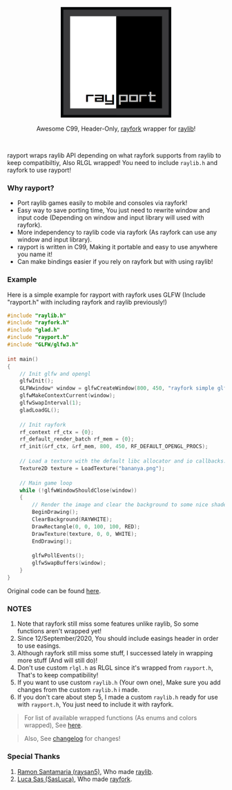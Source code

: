 <div align="center">
    <img src="rayport.png" width="256", height="256">  
    <p>Awesome C99, Header-Only, <a href="https://github.com/SasLuca/rayfork">rayfork</a> wrapper for <a href="https://github.com/raysan5/raylib">raylib</a>!</p>
</div><br>

rayport wraps raylib API depending on what rayfork supports from raylib to keep compatibiltiy, Also RLGL wrapped!
You need to include `raylib.h` and rayfork to use rayport!

### Why rayport?

- Port raylib games easily to mobile and consoles via rayfork!
- Easy way to save porting time, You just need to rewrite window and input code (Depending on window and input library will used with rayfork).
- More independency to raylib code via rayfork (As rayfork can use any window and input library).
- rayport is written in C99, Making it portable and easy to use anywhere you name it!
- Can make bindings easier if you rely on rayfork but with using raylib!

### Example

Here is a simple example for rayport with rayfork uses GLFW (Include "rayport.h" with including rayfork and raylib previously!)

```c
#include "raylib.h"
#include "rayfork.h"
#include "glad.h"
#include "rayport.h"
#include "GLFW/glfw3.h"

int main()
{
    // Init glfw and opengl
    glfwInit();
    GLFWwindow* window = glfwCreateWindow(800, 450, "rayfork simple glfw example", NULL, NULL);
    glfwMakeContextCurrent(window);
    glfwSwapInterval(1);
    gladLoadGL();

    // Init rayfork
    rf_context rf_ctx = {0};
    rf_default_render_batch rf_mem = {0};
    rf_init(&rf_ctx, &rf_mem, 800, 450, RF_DEFAULT_OPENGL_PROCS);

    // Load a texture with the default libc allocator and io callbacks.
    Texture2D texture = LoadTexture("bananya.png");

    // Main game loop
    while (!glfwWindowShouldClose(window))
    {
        // Render the image and clear the background to some nice shade of white
        BeginDrawing();
        ClearBackground(RAYWHITE);
        DrawRectangle(0, 0, 100, 100, RED);
        DrawTexture(texture, 0, 0, WHITE);
        EndDrawing();

        glfwPollEvents();
        glfwSwapBuffers(window);
    }
}
```

Original code can be found [here](https://github.com/SasLuca/rayfork-tests/blob/master/special-setup-tests/simple-glfw/main.c).

### NOTES

1. Note that rayfork still miss some features unlike raylib, So some functions aren't wrapped yet!
2. Since 12/September/2020, You should include easings header in order to use easings.
3. Although rayfork still miss some stuff, I successed lately in wrapping more stuff (And will still do)!
4. Don't use custom `rlgl.h` as RLGL since it's wrapped from `rayport.h`, That's to keep compatibility!
5. If you want to use custom `raylib.h` (Your own one), Make sure you add changes from the custom `raylib.h` i made.
6. If you don't care about step 5, I made a custom `raylib.h` ready for use with `rayport.h`, You just need to include it with rayfork.

> For list of available wrapped functions (As enums and colors wrapped), See [here](https://github.com/Rabios/rayport/blob/master/api.md).

> Also, See [changelog](https://github.com/Rabios/rayport/blob/master/changelog.md) for changes!

### Special Thanks

1. [Ramon Santamaria (raysan5)](https://github.com/raysan5), Who made [raylib](https://github.com/raysan5/raylib).
2. [Luca Sas (SasLuca)](https://github.com/SasLuca), Who made [rayfork](https://github.com/SasLuca/rayfork).
